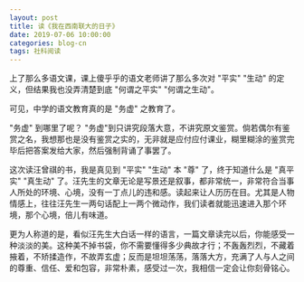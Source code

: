 ```yaml
---
layout: post
title: 读《我在西南联大的日子》
date: 2019-07-06 10:00:00
categories: blog-cn
tags: 社科阅读
--- 
```


上了那么多语文课，课上傻乎乎的语文老师讲了那么多次对 "平实" "生动" 的定义，但结果我也没弄清楚到底 "何谓之平实" "何谓之生动"。

可见，中学的语文教育真的是 "务虚" 之教育了。

"务虚" 到哪里了呢？ "务虚"到只讲究段落大意，不讲究原文鉴赏。倘若偶尔有鉴赏之名，我想那也是没有鉴赏之实的，无非就是应付应付课业，糊里糊涂的鉴赏完毕后把答案发给大家，然后强制背诵了事罢了。

这次读汪曾祺的书，我是真见到 "平实" "生动" 本 "尊" 了，终于知道什么是 "真平实" "真生动" 了。汪先生的文章无论是写景还是叙事，都非常统一，非常符合当事人所处的环境、心境，没有一丁点儿的违和感。读起来让人历历在目。尤其是人物情感上，往往汪先生一两句话配上一两个微动作，我们读者就能迅速进入那个环境，那个心境，倍儿有味道。

更为人称道的是，看似汪先生大白话一样的语言，一篇文章读完以后，你能感受一种淡淡的美。这种美不掉书袋，你不需要懂得多少典故才行；不轰轰烈烈，不藏着掖着，不矫揉造作，不故弄玄虚；反而是坦坦荡荡，落落大方，充满了人与人之间的尊重、信任、爱和包容，非常朴素，感受过一次，我相信一定会让你刻骨铭心。